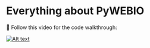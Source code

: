 # Everything about PyWEBIO

🔴 Follow this video for the code walkthrough:

[![Alt text](https://raw.githubusercontent.com/pik1989/PyWEBIO/main/PyWEBIO_Image.JPG)](https://www.youtube.com/watch?v=VdPfv1up0WI)

